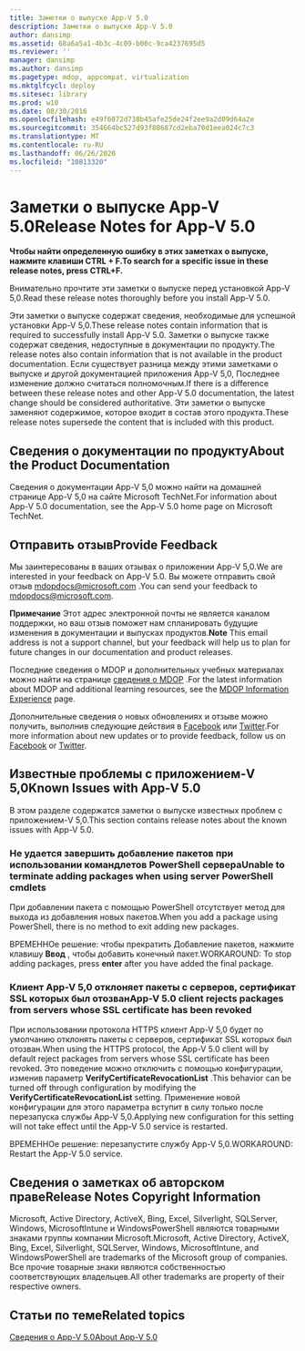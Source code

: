 ```yaml
---
title: Заметки о выпуске App-V 5.0
description: Заметки о выпуске App-V 5.0
author: dansimp
ms.assetid: 68a6a5a1-4b3c-4c09-b00c-9ca4237695d5
ms.reviewer: ''
manager: dansimp
ms.author: dansimp
ms.pagetype: mdop, appcompat, virtualization
ms.mktglfcycl: deploy
ms.sitesec: library
ms.prod: w10
ms.date: 08/30/2016
ms.openlocfilehash: e49f6072d738b45afe25de24f2ee9a2d09d64a2e
ms.sourcegitcommit: 354664bc527d93f80687cd2eba70d1eea024c7c3
ms.translationtype: MT
ms.contentlocale: ru-RU
ms.lasthandoff: 06/26/2020
ms.locfileid: "10813320"
---
```

# <span data-ttu-id="92e87-103">Заметки о выпуске App-V 5.0</span><span class="sxs-lookup"><span data-stu-id="92e87-103">Release Notes for App-V 5.0</span></span>


**<span data-ttu-id="92e87-104">Чтобы найти определенную ошибку в этих заметках о выпуске, нажмите клавиши CTRL + F.</span><span class="sxs-lookup"><span data-stu-id="92e87-104">To search for a specific issue in these release notes, press CTRL+F.</span></span>**

<span data-ttu-id="92e87-105">Внимательно прочтите эти заметки о выпуске перед установкой App-V 5,0.</span><span class="sxs-lookup"><span data-stu-id="92e87-105">Read these release notes thoroughly before you install App-V 5.0.</span></span>

<span data-ttu-id="92e87-106">Эти заметки о выпуске содержат сведения, необходимые для успешной установки App-V 5,0.</span><span class="sxs-lookup"><span data-stu-id="92e87-106">These release notes contain information that is required to successfully install App-V 5.0.</span></span> <span data-ttu-id="92e87-107">Заметки о выпуске также содержат сведения, недоступные в документации по продукту.</span><span class="sxs-lookup"><span data-stu-id="92e87-107">The release notes also contain information that is not available in the product documentation.</span></span> <span data-ttu-id="92e87-108">Если существует разница между этими заметками о выпуске и другой документацией приложения App-V 5,0, Последнее изменение должно считаться полномочным.</span><span class="sxs-lookup"><span data-stu-id="92e87-108">If there is a difference between these release notes and other App-V 5.0 documentation, the latest change should be considered authoritative.</span></span> <span data-ttu-id="92e87-109">Эти заметки о выпуске заменяют содержимое, которое входит в состав этого продукта.</span><span class="sxs-lookup"><span data-stu-id="92e87-109">These release notes supersede the content that is included with this product.</span></span>

## <span data-ttu-id="92e87-110">Сведения о документации по продукту</span><span class="sxs-lookup"><span data-stu-id="92e87-110">About the Product Documentation</span></span>


<span data-ttu-id="92e87-111">Сведения о документации App-V 5,0 можно найти на домашней странице App-V 5,0 на сайте Microsoft TechNet.</span><span class="sxs-lookup"><span data-stu-id="92e87-111">For information about App-V 5.0 documentation, see the App-V 5.0 home page on Microsoft TechNet.</span></span>

## <span data-ttu-id="92e87-112">Отправить отзыв</span><span class="sxs-lookup"><span data-stu-id="92e87-112">Provide Feedback</span></span>


<span data-ttu-id="92e87-113">Мы заинтересованы в ваших отзывах о приложении App-V 5,0.</span><span class="sxs-lookup"><span data-stu-id="92e87-113">We are interested in your feedback on App-V 5.0.</span></span> <span data-ttu-id="92e87-114">Вы можете отправить свой отзыв <mdopdocs@microsoft.com> .</span><span class="sxs-lookup"><span data-stu-id="92e87-114">You can send your feedback to <mdopdocs@microsoft.com>.</span></span>

<span data-ttu-id="92e87-115">**Примечание**  Этот адрес электронной почты не является каналом поддержки, но ваш отзыв поможет нам спланировать будущие изменения в документации и выпусках продуктов.</span><span class="sxs-lookup"><span data-stu-id="92e87-115">**Note** This email address is not a support channel, but your feedback will help us to plan for future changes in our documentation and product releases.</span></span>

 

<span data-ttu-id="92e87-116">Последние сведения о MDOP и дополнительных учебных материалах можно найти на странице [сведения о MDOP](https://go.microsoft.com/fwlink/p/?LinkId=236032) .</span><span class="sxs-lookup"><span data-stu-id="92e87-116">For the latest information about MDOP and additional learning resources, see the [MDOP Information Experience](https://go.microsoft.com/fwlink/p/?LinkId=236032) page.</span></span>

<span data-ttu-id="92e87-117">Дополнительные сведения о новых обновлениях и отзыве можно получить, выполнив следующие действия в [Facebook](https://go.microsoft.com/fwlink/p/?LinkId=242445) или [Twitter](https://go.microsoft.com/fwlink/p/?LinkId=242447).</span><span class="sxs-lookup"><span data-stu-id="92e87-117">For more information about new updates or to provide feedback, follow us on [Facebook](https://go.microsoft.com/fwlink/p/?LinkId=242445) or [Twitter](https://go.microsoft.com/fwlink/p/?LinkId=242447).</span></span>

## <span data-ttu-id="92e87-118">Известные проблемы с приложением-V 5,0</span><span class="sxs-lookup"><span data-stu-id="92e87-118">Known Issues with App-V 5.0</span></span>


<span data-ttu-id="92e87-119">В этом разделе содержатся заметки о выпуске известных проблем с приложением-V 5,0.</span><span class="sxs-lookup"><span data-stu-id="92e87-119">This section contains release notes about the known issues with App-V 5.0.</span></span>

### <span data-ttu-id="92e87-120">Не удается завершить добавление пакетов при использовании командлетов PowerShell сервера</span><span class="sxs-lookup"><span data-stu-id="92e87-120">Unable to terminate adding packages when using server PowerShell cmdlets</span></span>

<span data-ttu-id="92e87-121">При добавлении пакета с помощью PowerShell отсутствует метод для выхода из добавления новых пакетов.</span><span class="sxs-lookup"><span data-stu-id="92e87-121">When you add a package using PowerShell, there is no method to exit adding new packages.</span></span>

<span data-ttu-id="92e87-122">ВРЕМЕННОе решение: чтобы прекратить Добавление пакетов, нажмите клавишу **Ввод** , чтобы добавить конечный пакет.</span><span class="sxs-lookup"><span data-stu-id="92e87-122">WORKAROUND: To stop adding packages, press **enter** after you have added the final package.</span></span>

### <a href="" id="-------------app-v-5-0-client-rejects-packages-from-servers-whose-ssl-certificate-has-been-revoked"></a> <span data-ttu-id="92e87-123">Клиент App-V 5,0 отклоняет пакеты с серверов, сертификат SSL которых был отозван</span><span class="sxs-lookup"><span data-stu-id="92e87-123">App-V 5.0 client rejects packages from servers whose SSL certificate has been revoked</span></span>

<span data-ttu-id="92e87-124">При использовании протокола HTTPS клиент App-V 5,0 будет по умолчанию отклонять пакеты с серверов, сертификат SSL которых был отозван.</span><span class="sxs-lookup"><span data-stu-id="92e87-124">When using the HTTPS protocol, the App-V 5.0 client will by default reject packages from servers whose SSL certificate has been revoked.</span></span> <span data-ttu-id="92e87-125">Это поведение можно отключить с помощью конфигурации, изменив параметр **VerifyCertificateRevocationList** .</span><span class="sxs-lookup"><span data-stu-id="92e87-125">This behavior can be turned off through configuration by modifying the **VerifyCertificateRevocationList** setting.</span></span> <span data-ttu-id="92e87-126">Применение новой конфигурации для этого параметра вступит в силу только после перезапуска службы App-V 5,0.</span><span class="sxs-lookup"><span data-stu-id="92e87-126">Applying new configuration for this setting will not take effect until the App-V 5.0 service is restarted.</span></span>

<span data-ttu-id="92e87-127">ВРЕМЕННОе решение: перезапустите службу App-V 5,0.</span><span class="sxs-lookup"><span data-stu-id="92e87-127">WORKAROUND: Restart the App-V 5.0 service.</span></span>

## <span data-ttu-id="92e87-128">Сведения о заметках об авторском праве</span><span class="sxs-lookup"><span data-stu-id="92e87-128">Release Notes Copyright Information</span></span>


<span data-ttu-id="92e87-129">Microsoft, Active Directory, ActiveX, Bing, Excel, Silverlight, SQLServer, Windows, MicrosoftIntune и WindowsPowerShell являются товарными знаками группы компании Microsoft.</span><span class="sxs-lookup"><span data-stu-id="92e87-129">Microsoft, Active Directory, ActiveX, Bing, Excel, Silverlight, SQLServer, Windows, MicrosoftIntune, and WindowsPowerShell are trademarks of the Microsoft group of companies.</span></span> <span data-ttu-id="92e87-130">Все прочие товарные знаки являются собственностью соответствующих владельцев.</span><span class="sxs-lookup"><span data-stu-id="92e87-130">All other trademarks are property of their respective owners.</span></span>








## <span data-ttu-id="92e87-131">Статьи по теме</span><span class="sxs-lookup"><span data-stu-id="92e87-131">Related topics</span></span>


[<span data-ttu-id="92e87-132">Сведения о App-V 5.0</span><span class="sxs-lookup"><span data-stu-id="92e87-132">About App-V 5.0</span></span>](about-app-v-50.md)

 

 






